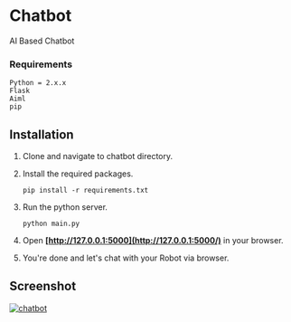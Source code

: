 # Chatbot

AI Based Chatbot

### Requirements

```
Python = 2.x.x
Flask
Aiml
pip
```

## Installation

1. Clone and navigate to chatbot directory.

2. Install the required packages.

   ```
   pip install -r requirements.txt
   ```

3. Run the python server.

   ```
   python main.py
   ```

4. Open **[http://127.0.0.1:5000](http://127.0.0.1:5000/)** in your browser.

5. You're done and let's chat with your Robot via browser.

## Screenshot

[![chatbot](https://user-images.githubusercontent.com/1708683/27002771-68618802-4e0b-11e7-870a-3c05e3f68146.png)](https://user-images.githubusercontent.com/1708683/27002771-68618802-4e0b-11e7-870a-3c05e3f68146.png)